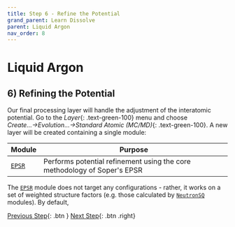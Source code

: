```yaml
---
title: Step 6 - Refine the Potential
grand_parent: Learn Dissolve
parent: Liquid Argon
nav_order: 8
---
```

# Liquid Argon

## 6) Refining the Potential

Our final processing layer will handle the adjustment of the interatomic potential. Go to the _Layer_{: .text-green-100} menu and choose _Create...→Evolution...→Standard Atomic (MC/MD)_{: .text-green-100}. A new layer will be created containing a single module:

| Module | Purpose |
|--------|---------|
| [`EPSR`](/modules/epsr) | Performs potential refinement using the core methodology of Soper's EPSR |

The [`EPSR`](/modules/epsr) module does not target any configurations - rather, it works on a set of weighted structure factors (e.g. those calculated by [`NeutronSQ`](/modules/neutronsq) modules). By default, 

[Previous Step](step5.md){: .btn }   [Next Step](step7.md){: .btn .right}
